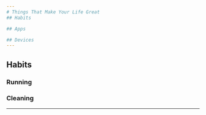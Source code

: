 ```yaml
---
# Things That Make Your Life Great
## Habits

## Apps

## Devices
---
```

## Habits
### Running
### Cleaning

---